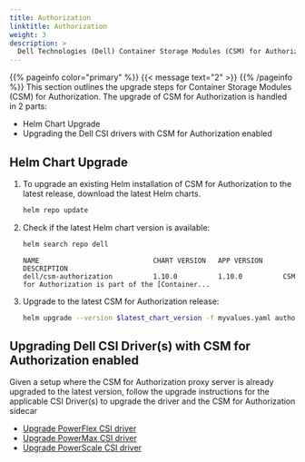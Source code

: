 ```yaml
---
title: Authorization
linktitle: Authorization 
weight: 3
description: >
  Dell Technologies (Dell) Container Storage Modules (CSM) for Authorization Upgrade
---
```

{{% pageinfo color="primary" %}}
{{< message text="2" >}}
{{% /pageinfo %}}
This section outlines the upgrade steps for Container Storage Modules (CSM) for Authorization.  The upgrade of CSM for Authorization is handled in 2 parts:
- Helm Chart Upgrade
- Upgrading the Dell CSI drivers with CSM for Authorization enabled

## Helm Chart Upgrade

1. To upgrade an existing Helm installation of CSM for Authorization to the latest release, download the latest Helm charts.
    ```bash
    helm repo update
    ```

2. Check if the latest Helm chart version is available:
    ```bash
    helm search repo dell
    ```

    ```
    NAME                            CHART VERSION   APP VERSION     DESCRIPTION
    dell/csm-authorization          1.10.0          1.10.0          CSM for Authorization is part of the [Container...
    ```

3. Upgrade to the latest CSM for Authorization release:
    ```bash
    helm upgrade --version $latest_chart_version -f myvalues.yaml authorization dell/csm-authorization -n authorization
    ```

## Upgrading Dell CSI Driver(s) with CSM for Authorization enabled

Given a setup where the CSM for Authorization proxy server is already upgraded to the latest version, follow the upgrade instructions for the applicable CSI Driver(s) to upgrade the driver and the CSM for Authorization sidecar

- [Upgrade PowerFlex CSI driver](../../../drivers/upgrade/powerflex/)
- [Upgrade PowerMax CSI driver](../../../drivers/upgrade/powermax/)
- [Upgrade PowerScale CSI driver](../../../drivers/upgrade/isilon/)
